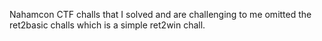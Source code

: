 Nahamcon CTF challs that I solved and are challenging to me omitted the ret2basic challs which is a simple ret2win chall.
